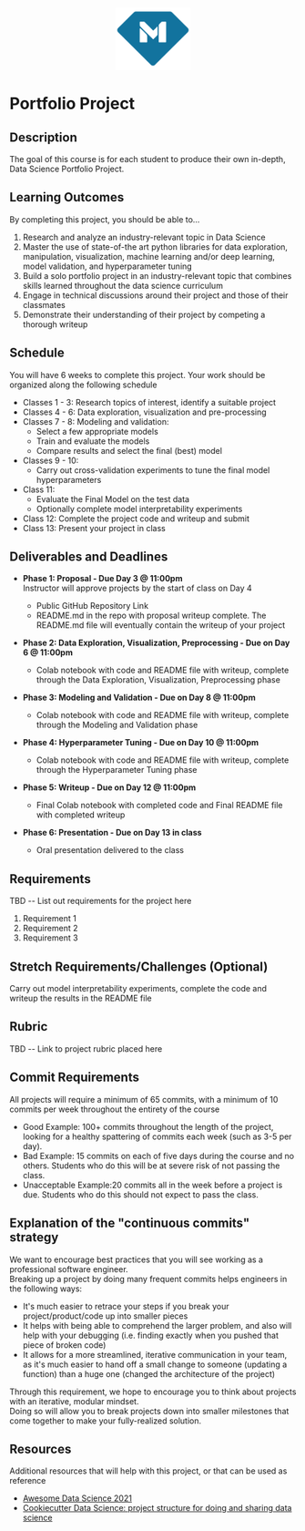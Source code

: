 <p align="center">
  <a href="https://www.makeschool.com">
      <img alt="Make School Logo" src="./Web/logo-icononly.svg" height="110">
  </a>
</p>

# Portfolio Project

## Description
The goal of this course is for each student to produce their own in-depth, Data Science Portfolio Project.


## Learning Outcomes
By completing this project, you should be able to…

1. Research and analyze an industry-relevant topic in Data Science
1. Master the use of state-of-the art python libraries for data exploration, manipulation, visualization, machine learning and/or deep learning, model validation, and hyperparameter tuning
1. Build a solo portfolio project in an industry-relevant topic that combines skills learned throughout the data science curriculum
1. Engage in technical discussions around their project and those of their classmates
1. Demonstrate their understanding of their project by competing a thorough writeup


## Schedule

You will have 6 weeks to complete this project.
Your work should be organized along the following schedule

- Classes 1 - 3: Research topics of interest, identify a suitable project
- Classes 4 - 6: Data exploration, visualization and pre-processing
- Classes 7 - 8: Modeling and validation:  
  - Select a few appropriate models  
  - Train and evaluate the models
  - Compare results and select the final (best) model
- Classes 9 - 10:  
  - Carry out cross-validation experiments to tune the final model hyperparameters
- Class 11:  
  - Evaluate the Final Model on the test data  
  - Optionally complete model interpretability experiments
- Class 12: Complete the project code and writeup and submit
- Class 13: Present your project in class


## Deliverables and Deadlines

- **Phase 1: Proposal - Due Day 3 @ 11:00pm**  
  Instructor will approve projects by the start of class on Day 4
    - Public GitHub Repository Link
    - README.md in the repo with proposal writeup complete. The README.md file will eventually contain the writeup of your project  

- **Phase 2: Data Exploration, Visualization, Preprocessing - Due on Day 6 @ 11:00pm**
    - Colab notebook with code and README file with writeup, complete through the Data Exploration, Visualization, Preprocessing phase
- **Phase 3: Modeling and Validation - Due on Day 8 @ 11:00pm**
    - Colab notebook with code and README file with writeup, complete through the Modeling and Validation phase
- **Phase 4: Hyperparameter Tuning - Due on Day 10 @ 11:00pm**
    - Colab notebook with code and README file with writeup, complete through the Hyperparameter Tuning phase
- **Phase 5: Writeup - Due on Day 12 @ 11:00pm**  
    - Final Colab notebook with completed code and Final README file with completed writeup
- **Phase 6: Presentation - Due on Day 13 in class**
    - Oral presentation delivered to the class


## Requirements
TBD -- List out requirements for the project here

1. Requirement 1
1. Requirement 2
1. Requirement 3

## Stretch Requirements/Challenges (Optional)
Carry out model interpretability experiments, complete the code and writeup the results in the README file


## Rubric
TBD -- Link to project rubric placed here

## Commit Requirements

All projects will require a minimum of 65 commits, with a minimum of 10 commits per week throughout the entirety of the course

- Good Example: 100+ commits throughout the length of the project, looking for a healthy spattering of commits each week (such as 3-5 per day).
- Bad Example: 15 commits on each of five days during the course and no others. Students who do this will be at severe risk of not passing the class.
- Unacceptable Example:20 commits all in the week before a project is due. Students who do this should not expect to pass the class.

## Explanation of the "continuous commits" strategy
We want to encourage best practices that you will see working as a professional software engineer.  
Breaking up a project by doing many frequent commits helps engineers in the following ways:

- It's much easier to retrace your steps if you break your project/product/code up into smaller pieces
- It helps with being able to comprehend the larger problem, and also will help with your debugging (i.e. finding exactly when you pushed that piece of broken code)
- It allows for a more streamlined, iterative communication in your team, as it's much easier to hand off a small change to someone (updating a function) than a huge one (changed the architecture of the project)

Through this requirement, we hope to encourage you to think about projects with an iterative, modular mindset.  
Doing so will allow you to break projects down into smaller milestones that come together to make your fully-realized solution.

## Resources
Additional resources that will help with this project, or that can be used as reference

- [Awesome Data Science 2021
](https://docs.google.com/document/d/1vGG0Q5t_aVZ6VaSUfDnfnZXlqajFU5Ji-TXAIgpYJT8/edit?usp=sharing)
- [Cookiecutter Data Science: project structure for doing and sharing data science](https://drivendata.github.io/cookiecutter-data-science/)
